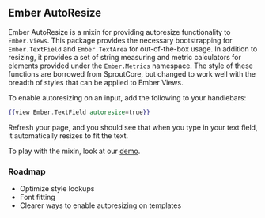 ## Ember AutoResize

Ember AutoResize is a mixin for providing autoresize functionality to `Ember.Views`. This package provides the necessary bootstrapping for `Ember.TextField` and `Ember.TextArea` for out-of-the-box usage. In addition to resizing, it provides a set of string measuring and metric calculators for elements provided under the `Ember.Metrics` namespace. The style of these functions are borrowed from SproutCore, but changed to work well with the breadth of styles that can be applied to Ember Views.

To enable autoresizing on an input, add the following to your handlebars:

```handlebars
{{view Ember.TextField autoresize=true}}
```

Refresh your page, and you should see that when you type in your text field, it automatically resizes to fit the text.

To play with the mixin, look at our [demo](http://paddle8.github.io/ember-autoresize).

### Roadmap
- Optimize style lookups
- Font fitting
- Clearer ways to enable autoresizing on templates
